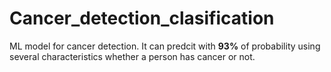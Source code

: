 # Cancer_detection_clasification
ML model for cancer detection. It can predcit with **93%** of probability using several characteristics whether a person has cancer or not. 
